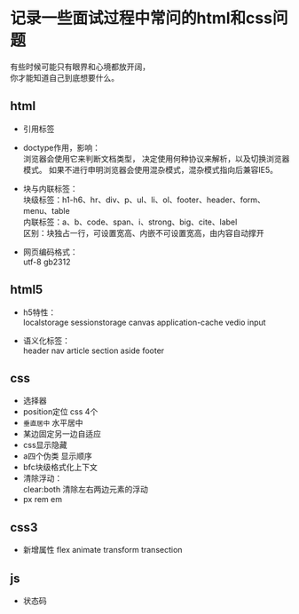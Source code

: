 # 记录一些面试过程中常问的html和css问题
有些时候可能只有眼界和心境都放开阔，  
你才能知道自己到底想要什么。
## html
- 引用标签
- doctype作用，影响：  
浏览器会使用它来判断文档类型， 决定使用何种协议来解析，以及切换浏览器模式。
如果不进行申明浏览器会使用混杂模式，混杂模式指向后兼容IE5。

- 块与内联标签：  
块级标签：h1-h6、hr、div、p、ul、li、ol、footer、header、form、menu、table  
内联标签：a、b、code、span、i、strong、big、cite、label  
区别：块独占一行，可设置宽高、内嵌不可设置宽高，由内容自动撑开  

- 网页编码格式：  
utf-8 gb2312

## html5
- h5特性：   
localstorage sessionstorage canvas application-cache vedio input

- 语义化标签：  
header nav article section aside footer

## css
- 选择器
- position定位 css 4个
- `垂直居中` 水平居中
- 某边固定另一边自适应
- css显示隐藏
- a四个伪类 显示顺序
- bfc块级格式化上下文
- 清除浮动：  
clear:both 清除左右两边元素的浮动
- px rem em

## css3
- 新增属性 flex animate transform transection

## js
- 状态码
